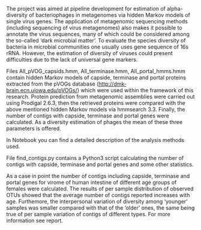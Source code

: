 The project was aimed at pipeline development for estimation of alpha-diversity of bacteriophages in metagenomes via hidden Markov models of single virus genes. The application of metagenomic sequencing methods (including sequencing of virus metagenomes) also makes it possible to annotate the virus sequences, many of which could be considered among the so-called ‘dark microbial matter’. To evaluate the species diversity of bacteria in microbial communities one usually uses gene sequence of 16s rRNA. However, the estimation of diversity of viruses could present difficulties due to the lack of universal gene markers. 

Files All_pVOG_capsids.hmm, All_terminase.hmm, All_portal_hmms.hmm contain hidden Markov models of capside, terminase and portal proteins extracted from the pVOGs database (http://dmk-brain.ecn.uiowa.edu/pVOGs/) which were used within the framework of this research. Protein prediction from metagenomic assemblies were carried out using Prodigal 2.6.3, then the retrieved proteins were compared with the above mentioned hidden Markov models via hmmsearch 3.3. Finally, the number of contigs with capside, terminase and portal genes were calculated. As a diversity estimation of phages the mean of these three parameters is offered. 

In Notebook you can find a detailed description of the analysis methods used.

File find_contigs.py contains a Python3 script calculating the number of contigs with capside, terminase and portal genes and some other statistics. 

As a case in point the number of contigs including capside, terminase and portal genes for virome of human intestine of different age groups of females were calculated. The results of per sample distribution of observed OTUs showed that the average number of contigs reported increases with age. Furthemore, the interpersonal variation of diversity among ‘younger’ samples was smaller compared with that of the ‘older’ ones, the same being true of per sample variation of contigs of different types. For more information see report.
